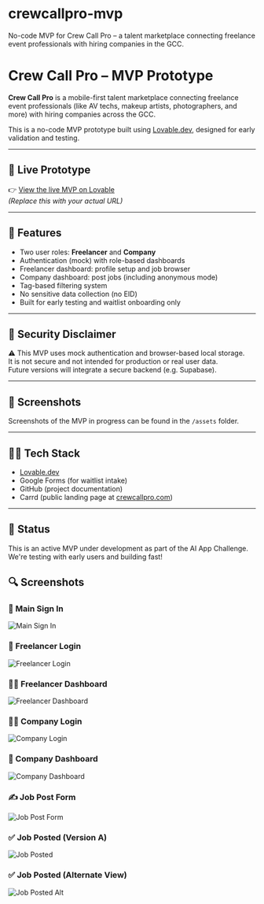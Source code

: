 # crewcallpro-mvp
No-code MVP for Crew Call Pro – a talent marketplace connecting freelance event professionals with hiring companies in the GCC.

# Crew Call Pro – MVP Prototype

**Crew Call Pro** is a mobile-first talent marketplace connecting freelance event professionals (like AV techs, makeup artists, photographers, and more) with hiring companies across the GCC.

This is a no-code MVP prototype built using [Lovable.dev](https://www.lovable.dev), designed for early validation and testing.

---

## 🔗 Live Prototype

👉 [View the live MVP on Lovable](https://your-lovable-url.lovable.dev)  
_(Replace this with your actual URL)_

---

## 🧱 Features

- Two user roles: **Freelancer** and **Company**
- Authentication (mock) with role-based dashboards
- Freelancer dashboard: profile setup and job browser
- Company dashboard: post jobs (including anonymous mode)
- Tag-based filtering system
- No sensitive data collection (no EID)
- Built for early testing and waitlist onboarding only

---

## 🧪 Security Disclaimer

⚠️ This MVP uses mock authentication and browser-based local storage.  
It is not secure and not intended for production or real user data.  
Future versions will integrate a secure backend (e.g. Supabase).

---

## 📸 Screenshots

Screenshots of the MVP in progress can be found in the `/assets` folder.

---

## 👩‍💻 Tech Stack

- [Lovable.dev](https://www.lovable.dev)
- Google Forms (for waitlist intake)
- GitHub (project documentation)
- Carrd (public landing page at [crewcallpro.com](https://www.crewcallpro.com))

---

## 🚀 Status

This is an active MVP under development as part of the AI App Challenge.  
We're testing with early users and building fast!

## 🔍 Screenshots

### 🔐 Main Sign In
![Main Sign In](assets/signin-main.png)

### 👤 Freelancer Login
![Freelancer Login](assets/freelancer-login.png)

### 👩‍🎤 Freelancer Dashboard
![Freelancer Dashboard](assets/freelancer-dashboard.png)

### 🧑‍💼 Company Login
![Company Login](assets/company-login.png)

### 🏢 Company Dashboard
![Company Dashboard](assets/company-dashboard.png)

### ✍️ Job Post Form
![Job Post Form](assets/job-post-form.png)

### ✅ Job Posted (Version A)
![Job Posted](assets/job-posted.png)

### ✅ Job Posted (Alternate View)
![Job Posted Alt](assets/job-posted-alt.png)


